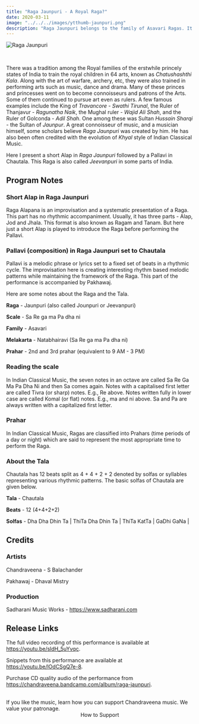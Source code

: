 ```yaml
---
title: "Raga Jaunpuri - A Royal Raga?"
date: 2020-03-11
image: "../../../images/ytthumb-jaunpuri.png"
description: "Raga Jaunpuri belongs to the family of Asavari Ragas. It is traditionally performed during the mid-morning hours of the day, and is a popular Raga throughout India."
---
```


![Raga Jaunpuri](ytthumb-jaunpuri.png)

<br>

There was a tradition among the Royal families of the erstwhile princely states of India to train the royal children in 64 arts, known as *Chatushashthi Kala*. Along with the art of warfare, archery, etc, they were also trained in performing arts such as music, dance and drama. Many of these princes and princesses went on to become connoisseurs and patrons of the Arts. Some of them continued to pursue art even as rulers. A few famous examples include the King of *Travancore* - *Swathi Tirunal*, the Ruler of Thanjavur - *Ragunatha Naik*, the Mughal ruler - *Wajid Ali Shah*, and the Ruler of Golconda - *Adil Shah*. One among these was Sultan *Hussain Sharqi* - the Sultan of *Jaunpur*. A great connoisseur of music, and a musician himself, some scholars believe *Raga Jaunpuri* was created by him. He has also been often credited with the evolution of *Khyal* style of Indian Classical Music.

Here I present a short Alap in *Raga Jaunpuri* followed by a Pallavi in Chautala. This Raga is also called *Jeevanpuri* in some parts of India.

## Program Notes

### Short Alap in Raga Jaunpuri
Raga Alapana is an improvisation and a systematic presentation of a Raga. This part has no rhythmic accompaniment. Usually, it has three parts - Alap, Jod and Jhala. This format is also known as Ragam and Tanam. But here just a short Alap is played to introduce the Raga before performing the Pallavi.

### Pallavi (composition) in Raga Jaunpuri set to Chautala
Pallavi is a melodic phrase or lyrics set to a fixed set of beats in a rhythmic cycle. The improvisation here is creating interesting rhythm based melodic patterns while maintaining the framework of the Raga. This part of the performance is accompanied by Pakhawaj.

Here are some notes about the Raga and the Tala.

**Raga** - Jaunpuri (also called Jounpuri or Jeevanpuri)

**Scale** - Sa Re ga ma Pa dha ni

**Family** - Asavari

**Melakarta** - Natabhairavi (Sa Re ga ma Pa dha ni)

**Prahar** - 2nd and 3rd prahar (equivalent to 9 AM - 3 PM)

### Reading the scale
In Indian Classical Music, the seven notes in an octave are called Sa Re Ga Ma Pa Dha Ni and then Sa comes again. Notes with a capitalised first letter are called Tivra (or sharp) notes. E.g., Re above. Notes written fully in lower case are called Komal (or flat) notes. E.g., ma and ni above. Sa and Pa are always written with a capitalized first letter.

### Prahar
In Indian Classical Music, Ragas are classified into Prahars (time periods of a day or night) which are said to represent the most appropriate time to perform the Raga.

### About the Tala
Chautala has 12 beats split as 4 + 4 + 2 + 2 denoted by solfas or syllables representing various rhythmic patterns. The basic solfas of Chautala are given below.

**Tala** - Chautala

**Beats** - 12 (4+4+2+2)

**Solfas** - Dha Dha Dhin Ta | ThiTa Dha Dhin Ta | ThiTa KatTa | GaDhi GaNa |


## Credits
### Artists
Chandraveena - S Balachander

Pakhawaj - Dhaval Mistry

### Production
Sadharani Music Works - https://www.sadharani.com

## Release Links

The full video recording of this performance is available at https://youtu.be/sldH_5uYvqc.

Snippets from this performance are available at https://youtu.be/lOdCSgQ7e-8.

Purchase CD quality audio of the performance from https://chandraveena.bandcamp.com/album/raga-jaunpuri.

<br>

<notice-box>
If you like the music, learn how you can support Chandraveena music. We value your patronage.
<div style="text-align:center">
<my-button to="/support/">How to Support</my-button>
</div>
</notice-box>
